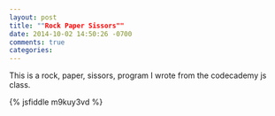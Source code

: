 ```yaml
---
layout: post
title: ""Rock Paper Sissors""
date: 2014-10-02 14:50:26 -0700
comments: true
categories: 
---
```

This is a rock, paper, sissors, program I wrote from the codecademy js class. 

{% jsfiddle m9kuy3vd %}